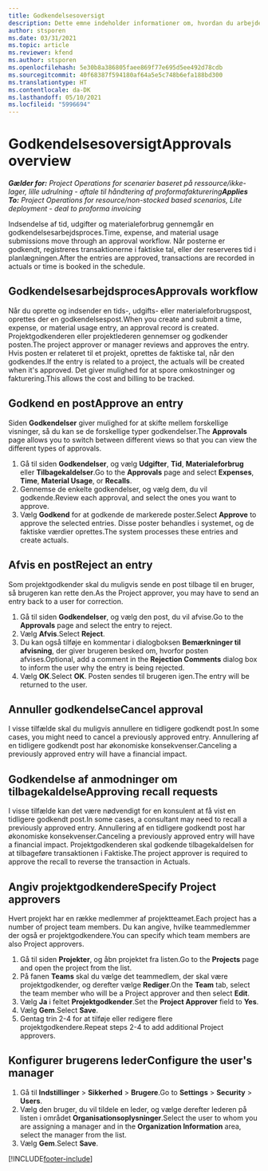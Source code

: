 ```yaml
---
title: Godkendelsesoversigt
description: Dette emne indeholder informationer om, hvordan du arbejder med godkendelser i Project Operations.
author: stsporen
ms.date: 03/31/2021
ms.topic: article
ms.reviewer: kfend
ms.author: stsporen
ms.openlocfilehash: 5e30b8a386805faee869f77e695d5ee492d78cdb
ms.sourcegitcommit: 40f68387f594180af64a5e5c748b6efa188bd300
ms.translationtype: HT
ms.contentlocale: da-DK
ms.lasthandoff: 05/10/2021
ms.locfileid: "5996694"
---
```

# <a name="approvals-overview"></a><span data-ttu-id="29ce3-103">Godkendelsesoversigt</span><span class="sxs-lookup"><span data-stu-id="29ce3-103">Approvals overview</span></span>

<span data-ttu-id="29ce3-104">_**Gælder for:** Project Operations for scenarier baseret på ressource/ikke-lager, lille udrulning - aftale til håndtering af proformafakturering_</span><span class="sxs-lookup"><span data-stu-id="29ce3-104">_**Applies To:** Project Operations for resource/non-stocked based scenarios, Lite deployment - deal to proforma invoicing_</span></span>

<span data-ttu-id="29ce3-105">Indsendelse af tid, udgifter og materialeforbrug gennemgår en godkendelsesarbejdsproces.</span><span class="sxs-lookup"><span data-stu-id="29ce3-105">Time, expense, and material usage submissions move through an approval workflow.</span></span> <span data-ttu-id="29ce3-106">Når posterne er godkendt, registreres transaktionerne i faktiske tal, eller der reserveres tid i planlægningen.</span><span class="sxs-lookup"><span data-stu-id="29ce3-106">After the entries are approved, transactions are recorded in actuals or time is booked in the schedule.</span></span>

## <a name="approvals-workflow"></a><span data-ttu-id="29ce3-107">Godkendelsesarbejdsproces</span><span class="sxs-lookup"><span data-stu-id="29ce3-107">Approvals workflow</span></span>
<span data-ttu-id="29ce3-108">Når du oprette og indsender en tids-, udgifts- eller materialeforbrugspost, oprettes der en godkendelsespost.</span><span class="sxs-lookup"><span data-stu-id="29ce3-108">When you create and submit a time, expense, or material usage entry, an approval record is created.</span></span> <span data-ttu-id="29ce3-109">Projektgodkenderen eller projektlederen gennemser og godkender posten.</span><span class="sxs-lookup"><span data-stu-id="29ce3-109">The project approver or manager reviews and approves the entry.</span></span> <span data-ttu-id="29ce3-110">Hvis posten er relateret til et projekt, oprettes de faktiske tal, når den godkendes.</span><span class="sxs-lookup"><span data-stu-id="29ce3-110">If the entry is related to a project, the actuals will be created when it's approved.</span></span> <span data-ttu-id="29ce3-111">Det giver mulighed for at spore omkostninger og fakturering.</span><span class="sxs-lookup"><span data-stu-id="29ce3-111">This allows the cost and billing to be tracked.</span></span>

## <a name="approve-an-entry"></a><span data-ttu-id="29ce3-112">Godkend en post</span><span class="sxs-lookup"><span data-stu-id="29ce3-112">Approve an entry</span></span>
<span data-ttu-id="29ce3-113">Siden **Godkendelser** giver mulighed for at skifte mellem forskellige visninger, så du kan se de forskellige typer godkendelser.</span><span class="sxs-lookup"><span data-stu-id="29ce3-113">The **Approvals** page allows you to switch between different views so that you can view the different types of approvals.</span></span>
  
1. <span data-ttu-id="29ce3-114">Gå til siden **Godkendelser**, og vælg **Udgifter**, **Tid**, **Materialeforbrug** eller **Tilbagekaldelser**.</span><span class="sxs-lookup"><span data-stu-id="29ce3-114">Go to the **Approvals** page and select **Expenses**, **Time**, **Material Usage**, or **Recalls**.</span></span>
2. <span data-ttu-id="29ce3-115">Gennemse de enkelte godkendelser, og vælg dem, du vil godkende.</span><span class="sxs-lookup"><span data-stu-id="29ce3-115">Review each approval, and select the ones you want to approve.</span></span>
3. <span data-ttu-id="29ce3-116">Vælg **Godkend** for at godkende de markerede poster.</span><span class="sxs-lookup"><span data-stu-id="29ce3-116">Select **Approve** to approve the selected entries.</span></span>
<span data-ttu-id="29ce3-117">Disse poster behandles i systemet, og de faktiske værdier oprettes.</span><span class="sxs-lookup"><span data-stu-id="29ce3-117">The system processes these entries and create actuals.</span></span>

## <a name="reject-an-entry"></a><span data-ttu-id="29ce3-118">Afvis en post</span><span class="sxs-lookup"><span data-stu-id="29ce3-118">Reject an entry</span></span>
<span data-ttu-id="29ce3-119">Som projektgodkender skal du muligvis sende en post tilbage til en bruger, så brugeren kan rette den.</span><span class="sxs-lookup"><span data-stu-id="29ce3-119">As the Project approver, you may have to send an entry back to a user for correction.</span></span>
  
1. <span data-ttu-id="29ce3-120">Gå til siden **Godkendelser**, og vælg den post, du vil afvise.</span><span class="sxs-lookup"><span data-stu-id="29ce3-120">Go to the **Approvals** page and select the entry to reject.</span></span> 
2. <span data-ttu-id="29ce3-121">Vælg **Afvis**.</span><span class="sxs-lookup"><span data-stu-id="29ce3-121">Select **Reject**.</span></span>
3. <span data-ttu-id="29ce3-122">Du kan også tilføje en kommentar i dialogboksen **Bemærkninger til afvisning**, der giver brugeren besked om, hvorfor posten afvises.</span><span class="sxs-lookup"><span data-stu-id="29ce3-122">Optional, add a comment in the **Rejection Comments** dialog box to inform the user why the entry is being rejected.</span></span>
4. <span data-ttu-id="29ce3-123">Vælg **OK**.</span><span class="sxs-lookup"><span data-stu-id="29ce3-123">Select **OK**.</span></span> <span data-ttu-id="29ce3-124">Posten sendes til brugeren igen.</span><span class="sxs-lookup"><span data-stu-id="29ce3-124">The entry will be returned to the user.</span></span>
  
## <a name="cancel-approval"></a><span data-ttu-id="29ce3-125">Annuller godkendelse</span><span class="sxs-lookup"><span data-stu-id="29ce3-125">Cancel approval</span></span>
<span data-ttu-id="29ce3-126">I visse tilfælde skal du muligvis annullere en tidligere godkendt post.</span><span class="sxs-lookup"><span data-stu-id="29ce3-126">In some cases, you might need to cancel a previously approved entry.</span></span> <span data-ttu-id="29ce3-127">Annullering af en tidligere godkendt post har økonomiske konsekvenser.</span><span class="sxs-lookup"><span data-stu-id="29ce3-127">Canceling a previously approved entry will have a financial impact.</span></span> 

## <a name="approving-recall-requests"></a><span data-ttu-id="29ce3-128">Godkendelse af anmodninger om tilbagekaldelse</span><span class="sxs-lookup"><span data-stu-id="29ce3-128">Approving recall requests</span></span>
<span data-ttu-id="29ce3-129">I visse tilfælde kan det være nødvendigt for en konsulent at få vist en tidligere godkendt post.</span><span class="sxs-lookup"><span data-stu-id="29ce3-129">In some cases, a consultant may need to recall a previously approved entry.</span></span> <span data-ttu-id="29ce3-130">Annullering af en tidligere godkendt post har økonomiske konsekvenser.</span><span class="sxs-lookup"><span data-stu-id="29ce3-130">Canceling a previously approved entry will have a financial impact.</span></span> <span data-ttu-id="29ce3-131">Projektgodkenderen skal godkende tilbagekaldelsen for at tilbageføre transaktionen i Faktiske.</span><span class="sxs-lookup"><span data-stu-id="29ce3-131">The project approver is required to approve the recall to reverse the transaction in Actuals.</span></span>

## <a name="specify-project-approvers"></a><span data-ttu-id="29ce3-132">Angiv projektgodkendere</span><span class="sxs-lookup"><span data-stu-id="29ce3-132">Specify Project approvers</span></span>
<span data-ttu-id="29ce3-133">Hvert projekt har en række medlemmer af projektteamet.</span><span class="sxs-lookup"><span data-stu-id="29ce3-133">Each project has a number of project team members.</span></span> <span data-ttu-id="29ce3-134">Du kan angive, hvilke teammedlemmer der også er projektgodkendere.</span><span class="sxs-lookup"><span data-stu-id="29ce3-134">You can specify which team members are also Project approvers.</span></span>

1. <span data-ttu-id="29ce3-135">Gå til siden **Projekter**, og åbn projektet fra listen.</span><span class="sxs-lookup"><span data-stu-id="29ce3-135">Go to the **Projects** page and open the project from the list.</span></span>
2. <span data-ttu-id="29ce3-136">På fanen **Teams** skal du vælge det teammedlem, der skal være projektgodkender, og derefter vælge **Rediger**.</span><span class="sxs-lookup"><span data-stu-id="29ce3-136">On the **Team** tab, select the team member who will be a Project approver and then select **Edit**.</span></span>
3. <span data-ttu-id="29ce3-137">Vælg **Ja** i feltet **Projektgodkender**.</span><span class="sxs-lookup"><span data-stu-id="29ce3-137">Set the **Project Approver** field to **Yes**.</span></span>
4. <span data-ttu-id="29ce3-138">Vælg **Gem**.</span><span class="sxs-lookup"><span data-stu-id="29ce3-138">Select **Save**.</span></span>
5. <span data-ttu-id="29ce3-139">Gentag trin 2-4 for at tilføje eller redigere flere projektgodkendere.</span><span class="sxs-lookup"><span data-stu-id="29ce3-139">Repeat steps 2-4 to add additional Project approvers.</span></span>

## <a name="configure-the-users-manager"></a><span data-ttu-id="29ce3-140">Konfigurer brugerens leder</span><span class="sxs-lookup"><span data-stu-id="29ce3-140">Configure the user's manager</span></span>

1. <span data-ttu-id="29ce3-141">Gå til **Indstillinger** > **Sikkerhed** > **Brugere**.</span><span class="sxs-lookup"><span data-stu-id="29ce3-141">Go to **Settings** > **Security** > **Users**.</span></span>
2. <span data-ttu-id="29ce3-142">Vælg den bruger, du vil tildele en leder, og vælge derefter lederen på listen i området **Organisationsoplysninger**.</span><span class="sxs-lookup"><span data-stu-id="29ce3-142">Select the user to whom you are assigning a manager and in the **Organization Information** area, select the manager from the list.</span></span> 
3. <span data-ttu-id="29ce3-143">Vælg **Gem**.</span><span class="sxs-lookup"><span data-stu-id="29ce3-143">Select **Save**.</span></span>




[!INCLUDE[footer-include](../includes/footer-banner.md)]
